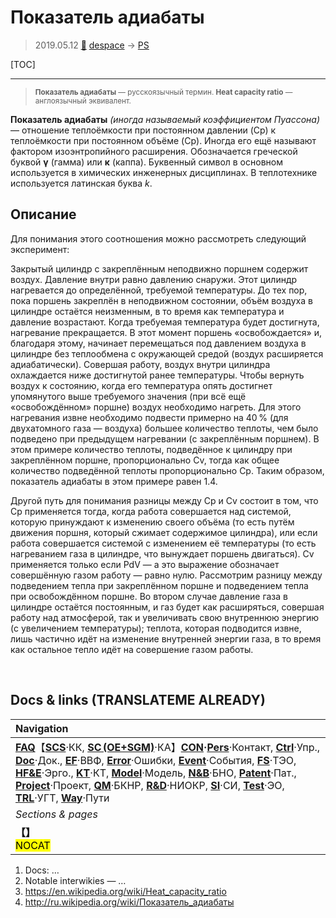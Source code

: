 # Показатель адиабаты
> 2019.05.12 [🚀](../index/index.md) [despace](index.md) → [PS](ps.md)

[TOC]

---

> <small>**Показатель адиабаты** — русскоязычный термин. **Heat capacity ratio** — англоязычный эквивалент.</small>

**Показатель адиабаты** *(иногда называемый коэффициентом Пуассона)* — отношение теплоёмкости при постоянном давлении (Cp) к теплоёмкости при постоянном объёме (Cp). Иногда его ещё называют фактором изоэнтропийного расширения. Обозначается греческой буквой **γ** (гамма) или **κ** (каппа). Буквенный символ в основном используется в химических инженерных дисциплинах. В теплотехнике используется латинская буква *k*.



## Описание
Для понимания этого соотношения можно рассмотреть следующий эксперимент:

Закрытый цилиндр с закреплённым неподвижно поршнем содержит воздух. Давление внутри равно давлению снаружи. Этот цилиндр нагревается до определённой, требуемой температуры. До тех пор, пока поршень закреплён в неподвижном состоянии, объём воздуха в цилиндре остаётся неизменным, в то время как температура и давление возрастают. Когда требуемая температура будет достигнута, нагревание прекращается. В этот момент поршень «освобождается» и, благодаря этому, начинает перемещаться под давлением воздуха в цилиндре без теплообмена с окружающей средой (воздух расширяется адиабатически). Совершая работу, воздух внутри цилиндра охлаждается ниже достигнутой ранее температуры. Чтобы вернуть воздух к состоянию, когда его температура опять достигнет упомянутого выше требуемого значения (при всё ещё «освобождённом» поршне) воздух необходимо нагреть. Для этого нагревания извне необходимо подвести примерно на 40 % (для двухатомного газа — воздуха) большее количество теплоты, чем было подведено при предыдущем нагревании (с закреплённым поршнем). В этом примере количество теплоты, подведённое к цилиндру при закреплённом поршне, пропорционально Cv, тогда как общее количество подведённой теплоты пропорционально Cp. Таким образом, показатель адиабаты в этом примере равен 1.4.

Другой путь для понимания разницы между Cp и Cv состоит в том, что Cp применяется тогда, когда работа совершается над системой, которую принуждают к изменению своего объёма (то есть путём движения поршня, который сжимает содержимое цилиндра), или если работа совершается системой с изменением её температуры (то есть нагреванием газа в цилиндре, что вынуждает поршень двигаться). Cv применяется только если PdV — а это выражение обозначает совершённую газом работу — равно нулю. Рассмотрим разницу между подведением тепла при закреплённом поршне и подведением тепла при освобождённом поршне. Во втором случае давление газа в цилиндре остаётся постоянным, и газ будет как расширяться, совершая работу над атмосферой, так и увеличивать свою внутреннюю энергию (с увеличением температуры); теплота, которая подводится извне, лишь частично идёт на изменение внутренней энергии газа, в то время как остальное тепло идёт на совершение газом работы.



<p style="page-break-after:always"> </p>

## Docs & links (TRANSLATEME ALREADY)
|Navigation|
|:--|
|**[FAQ](faq.md)**【**[SCS](scs.md)**·КК, **[SC (OE+SGM)](sc.md)**·КА】**[CON](contact.md)·[Pers](person.md)**·Контакт, **[Ctrl](control.md)**·Упр., **[Doc](doc.md)**·Док., **[EF](ef.md)**·ВВФ, **[Error](error.md)**·Ошибки, **[Event](event.md)**·События, **[FS](fs.md)**·ТЭО, **[HF&E](hfe.md)**·Эрго., **[KT](kt.md)**·КТ, **[Model](model.md)**·Модель, **[N&B](nnb.md)**·БНО, **[Patent](патент.md)**·Пат., **[Project](project.md)**·Проект, **[QM](qm.md)**·БКНР, **[R&D](rnd.md)**·НИОКР, **[SI](si.md)**·СИ, **[Test](test.md)**·ЭО, **[TRL](trl.md)**·УГТ, **[Way](way.md)**·Пути|
|*Sections & pages*|
|**【[](.md)】**<br> <mark>NOCAT</mark>|

   1. Docs: …
   1. Notable interwikies — …
   1. <https://en.wikipedia.org/wiki/Heat_capacity_ratio>
   1. <http://ru.wikipedia.org/wiki/Показатель_адиабаты>
